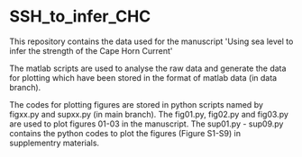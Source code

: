 # SSH_to_infer_CHC
This repository contains the data used for the manuscript 'Using sea level to infer the strength of the Cape Horn Current'

The matlab scripts are used to analyse the raw data and generate the data for plotting which have been stored in the format of matlab data (in data branch).

The codes for plotting figures are stored in python scripts named by figxx.py and supxx.py (in main branch). The fig01.py, fig02.py and fig03.py are used to plot figures 01-03 in the manuscript. The sup01.py - sup09.py contains the python codes to plot the figures (Figure S1-S9) in supplementry materials. 


